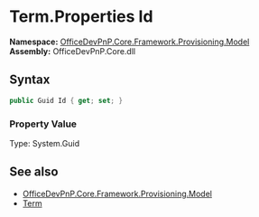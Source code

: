 # Term.Properties Id
  

**Namespace:** [OfficeDevPnP.Core.Framework.Provisioning.Model](OfficeDevPnP.Core.Framework.Provisioning.Model.md)  
**Assembly:** OfficeDevPnP.Core.dll  
## Syntax
```C#
public Guid Id { get; set; }
```

### Property Value
Type: System.Guid  

## See also
- [OfficeDevPnP.Core.Framework.Provisioning.Model](OfficeDevPnP.Core.Framework.Provisioning.Model.md)
- [Term](OfficeDevPnP.Core.Framework.Provisioning.Model.Term.md) 
